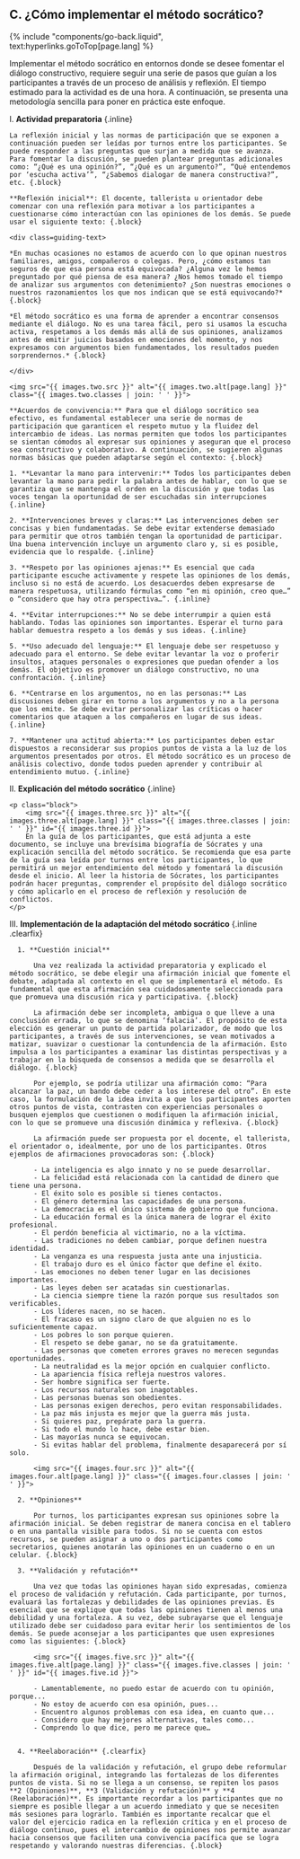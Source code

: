 ## C. ¿Cómo implementar el método socrático?
{% include "components/go-back.liquid", text:hyperlinks.goToTop[page.lang] %}

Implementar el método socrático en entornos donde se desee fomentar el diálogo constructivo, requiere seguir una serie de pasos que guían a los participantes a través de un proceso de análisis y reflexión. El tiempo estimado para la actividad es de una hora. A continuación, se presenta una metodología sencilla para poner en práctica este enfoque.

I.  **Actividad preparatoria** {.inline}

    La reflexión inicial y las normas de participación que se exponen a continuación pueden ser leídas por turnos entre los participantes. Se puede responder a las preguntas que surjan a medida que se avanza. Para fomentar la discusión, se pueden plantear preguntas adicionales como: “¿Qué es una opinión?”, “¿Qué es un argumento?”, “Qué entendemos por ‘escucha activa’”, “¿Sabemos dialogar de manera constructiva?”, etc. {.block}

    **Reflexión inicial**: El docente, tallerista u orientador debe comenzar con una reflexión para motivar a los participantes a cuestionarse cómo interactúan con las opiniones de los demás. Se puede usar el siguiente texto: {.block}

    <div class=guiding-text>
    
    *En muchas ocasiones no estamos de acuerdo con lo que opinan nuestros familiares, amigos, compañeros o colegas. Pero, ¿cómo estamos tan seguros de que esa persona está equivocada? ¿Alguna vez le hemos preguntado por qué piensa de esa manera? ¿Nos hemos tomado el tiempo de analizar sus argumentos con detenimiento? ¿Son nuestras emociones o nuestros razonamientos los que nos indican que se está equivocando?* {.block}
    
    *El método socrático es una forma de aprender a encontrar consensos mediante el diálogo. No es una tarea fácil, pero si usamos la escucha activa, respetamos a los demás más allá de sus opiniones, analizamos antes de emitir juicios basados en emociones del momento, y nos expresamos con argumentos bien fundamentados, los resultados pueden sorprendernos.* {.block}

    </div>

    <img src="{{ images.two.src }}" alt="{{ images.two.alt[page.lang] }}" class="{{ images.two.classes | join: ' ' }}">

    **Acuerdos de convivencia:** Para que el diálogo socrático sea efectivo, es fundamental establecer una serie de normas de participación que garanticen el respeto mutuo y la fluidez del intercambio de ideas. Las normas permiten que todos los participantes se sientan cómodos al expresar sus opiniones y aseguran que el proceso sea constructivo y colaborativo. A continuación, se sugieren algunas normas básicas que pueden adaptarse según el contexto: {.block}

    1. **Levantar la mano para intervenir:** Todos los participantes deben levantar la mano para pedir la palabra antes de hablar, con lo que se garantiza que se mantenga el orden en la discusión y que todas las voces tengan la oportunidad de ser escuchadas sin interrupciones {.inline}

    2. **Intervenciones breves y claras:** Las intervenciones deben ser concisas y bien fundamentadas. Se debe evitar extenderse demasiado para permitir que otros también tengan la oportunidad de participar. Una buena intervención incluye un argumento claro y, si es posible, evidencia que lo respalde. {.inline}

    3. **Respeto por las opiniones ajenas:** Es esencial que cada participante escuche activamente y respete las opiniones de los demás, incluso si no está de acuerdo. Los desacuerdos deben expresarse de manera respetuosa, utilizando fórmulas como “en mi opinión, creo que…” o “considero que hay otra perspectiva…”. {.inline}

    4. **Evitar interrupciones:** No se debe interrumpir a quien está hablando. Todas las opiniones son importantes. Esperar el turno para hablar demuestra respeto a los demás y sus ideas. {.inline}

    5. **Uso adecuado del lenguaje:** El lenguaje debe ser respetuoso y adecuado para el entorno. Se debe evitar levantar la voz o proferir insultos, ataques personales o expresiones que puedan ofender a los demás. El objetivo es promover un diálogo constructivo, no una confrontación. {.inline}

    6. **Centrarse en los argumentos, no en las personas:** Las discusiones deben girar en torno a los argumentos y no a la persona que los emite. Se debe evitar personalizar las críticas o hacer comentarios que ataquen a los compañeros en lugar de sus ideas. {.inline}

    7. **Mantener una actitud abierta:** Los participantes deben estar dispuestos a reconsiderar sus propios puntos de vista a la luz de los argumentos presentados por otros. El método socrático es un proceso de análisis colectivo, donde todos pueden aprender y contribuir al entendimiento mutuo. {.inline}

II. **Explicación del método socrático** {.inline}

    <p class="block">
        <img src="{{ images.three.src }}" alt="{{ images.three.alt[page.lang] }}" class="{{ images.three.classes | join: ' ' }}" id="{{ images.three.id }}">
        En la guía de los participantes, que está adjunta a este documento, se incluye una brevísima biografía de Sócrates y una explicación sencilla del método socrático. Se recomienda que esa parte de la guía sea leída por turnos entre los participantes, lo que permitirá un mejor entendimiento del método y fomentará la discusión desde el inicio. Al leer la historia de Sócrates, los participantes podrán hacer preguntas, comprender el propósito del diálogo socrático y cómo aplicarlo en el proceso de reflexión y resolución de conflictos.
    </p>

III.  **Implementación de la adaptación del método socrático** {.inline .clearfix}

      1. **Cuestión inicial**
        
          Una vez realizada la actividad preparatoria y explicado el método socrático, se debe elegir una afirmación inicial que fomente el debate, adaptada al contexto en el que se implementará el método. Es fundamental que esta afirmación sea cuidadosamente seleccionada para que promueva una discusión rica y participativa. {.block}
          
          La afirmación debe ser incompleta, ambigua o que lleve a una conclusión errada, lo que se denomina ‘falacia’. El propósito de esta elección es generar un punto de partida polarizador, de modo que los participantes, a través de sus intervenciones, se vean motivados a matizar, suavizar o cuestionar la contundencia de la afirmación. Esto impulsa a los participantes a examinar las distintas perspectivas y a trabajar en la búsqueda de consensos a medida que se desarrolla el diálogo. {.block}
          
          Por ejemplo, se podría utilizar una afirmación como: “Para alcanzar la paz, un bando debe ceder a los interese del otro”. En este caso, la formulación de la idea invita a que los participantes aporten otros puntos de vista, contrasten con experiencias personales o busquen ejemplos que cuestionen o modifiquen la afirmación inicial, con lo que se promueve una discusión dinámica y reflexiva. {.block}
          
          La afirmación puede ser propuesta por el docente, el tallerista, el orientador o, idealmente, por uno de los participantes. Otros ejemplos de afirmaciones provocadoras son: {.block}

          - La inteligencia es algo innato y no se puede desarrollar.
          - La felicidad está relacionada con la cantidad de dinero que tiene una persona.
          - El éxito solo es posible si tienes contactos.
          - El género determina las capacidades de una persona.
          - La democracia es el único sistema de gobierno que funciona.
          - La educación formal es la única manera de lograr el éxito profesional.
          - El perdón beneficia al victimario, no a la víctima.
          - Las tradiciones no deben cambiar, porque definen nuestra identidad.
          - La venganza es una respuesta justa ante una injusticia.
          - El trabajo duro es el único factor que define el éxito.
          - Las emociones no deben tener lugar en las decisiones importantes.
          - Las leyes deben ser acatadas sin cuestionarlas.
          - La ciencia siempre tiene la razón porque sus resultados son verificables.
          - Los líderes nacen, no se hacen.
          - El fracaso es un signo claro de que alguien no es lo suficientemente capaz.
          - Los pobres lo son porque quieren.
          - El respeto se debe ganar, no se da gratuitamente.
          - Las personas que cometen errores graves no merecen segundas oportunidades.
          - La neutralidad es la mejor opción en cualquier conflicto.
          - La apariencia física refleja nuestros valores.
          - Ser hombre significa ser fuerte.
          - Los recursos naturales son inagotables.
          - Las personas buenas son obedientes.
          - Las personas exigen derechos, pero evitan responsabilidades.
          - La paz más injusta es mejor que la guerra más justa.
          - Si quieres paz, prepárate para la guerra.
          - Si todo el mundo lo hace, debe estar bien.
          - Las mayorías nunca se equivocan.
          - Si evitas hablar del problema, finalmente desaparecerá por sí solo.

          <img src="{{ images.four.src }}" alt="{{ images.four.alt[page.lang] }}" class="{{ images.four.classes | join: ' ' }}">

      2. **Opiniones** 

          Por turnos, los participantes expresan sus opiniones sobre la afirmación inicial. Se deben registrar de manera concisa en el tablero o en una pantalla visible para todos. Si no se cuenta con estos recursos, se pueden asignar a uno o dos participantes como secretarios, quienes anotarán las opiniones en un cuaderno o en un celular. {.block}

      3. **Validación y refutación** 

          Una vez que todas las opiniones hayan sido expresadas, comienza el proceso de validación y refutación. Cada participante, por turnos, evaluará las fortalezas y debilidades de las opiniones previas. Es esencial que se explique que todas las opiniones tienen al menos una debilidad y una fortaleza. A su vez, debe subrayarse que el lenguaje utilizado debe ser cuidadoso para evitar herir los sentimientos de los demás. Se puede aconsejar a los participantes que usen expresiones como las siguientes: {.block}
          
          <img src="{{ images.five.src }}" alt="{{ images.five.alt[page.lang] }}" class="{{ images.five.classes | join: ' ' }}" id="{{ images.five.id }}">
         
          - Lamentablemente, no puedo estar de acuerdo con tu opinión, porque...
          - No estoy de acuerdo con esa opinión, pues...
          - Encuentro algunos problemas con esa idea, en cuanto que...
          - Considero que hay mejores alternativas, tales como...
          - Comprendo lo que dice, pero me parece que…
        

      4. **Reelaboración** {.clearfix}

          Después de la validación y refutación, el grupo debe reformular la afirmación original, integrando las fortalezas de los diferentes puntos de vista. Si no se llega a un consenso, se repiten los pasos **2 (Opiniones)**, **3 (Validación y refutación)** y **4 (Reelaboración)**. Es importante recordar a los participantes que no siempre es posible llegar a un acuerdo inmediato y que se necesiten más sesiones para lograrlo. También es importante recalcar que el valor del ejercicio radica en la reflexión crítica y en el proceso de diálogo continuo, pues el intercambio de opiniones nos permite avanzar hacia consensos que faciliten una convivencia pacífica que se logra respetando y valorando nuestras diferencias. {.block}
